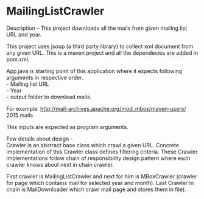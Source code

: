 # MailingListCrawler
Description - This project downloads all the mails from given mailing list URL and year.<br>

This project uses jsoup (a  third party library) to collect xml document from any given URL. This is a maven project and all the dependecies are added in pom.xml. <br>

App.java is starting point of this application where it expects following arguments in respective order.<br>
        - Mailing list URL <br>
        - Year <br>
        - output folder to download mails. <br>
        
For example:
http://mail-archives.apache.org/mod_mbox/maven-users/ 2015 mails

This inputs are expected as program arguments. <br>

Few details about design - <br>
Crawler is an abstract base class which crawl a given URL. Concrete implementation of this Crawler class defines filtering criteria. These Crawler implementations follow chain of responsibility design pattern where each crawler knows about next in chain crawler. <br>

First crawler is MailingListCrawler and next for him is MBoxCrawler (crawler for page which contains mail for selected year and month). Last Crawler in chain is MailDownloader which crawl mail page and stores them in file). <br>
